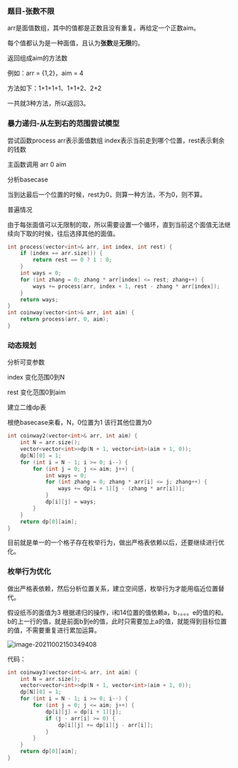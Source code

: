 ### 题目-张数不限

arr是面值数组，其中的值都是正数且没有重复。再给定一个正数aim。

每个值都认为是一种面值，且认为**张数**是**无限**的。

返回组成aim的方法数

例如：arr = {1,2}，aim = 4

方法如下：1+1+1+1、1+1+2、2+2

一共就3种方法，所以返回3。

### 暴力递归-从左到右的范围尝试模型

尝试函数process arr表示面值数组 index表示当前走到哪个位置，rest表示剩余的钱数

主函数调用 arr 0 aim

分析basecase

当到达最后一个位置的时候，rest为0，则算一种方法，不为0，则不算。

普遍情况

由于每张面值可以无限制的取，所以需要设置一个循环，直到当前这个面值无法继续向下取的时候，往后选择其他的面值。

```cpp
int process(vector<int>& arr, int index, int rest) {
	if (index == arr.size()) {
		return rest == 0 ? 1 : 0;
	}
	int ways = 0;
	for (int zhang = 0; zhang * arr[index] <= rest; zhang++) {
		ways += process(arr, index + 1, rest - zhang * arr[index]);
	}
	return ways;
}
int coinway(vector<int>& arr, int aim) {
	return process(arr, 0, aim);
}
```

### 动态规划

分析可变参数

index 变化范围0到N

rest 变化范围0到aim

建立二维dp表

根绝basecase来看，N，0位置为1 该行其他位置为0

```cpp
int coinway2(vector<int>& arr, int aim) {
	int N = arr.size();
	vector<vector<int>>dp(N + 1, vector<int>(aim + 1, 0));
	dp[N][0] = 1;
	for (int i = N - 1; i >= 0; i--) {
		for (int j = 0; j <= aim; j++) {
			int ways = 0;
			for (int zhang = 0; zhang * arr[i] <= j; zhang++) {
				ways += dp[i + 1][j - (zhang * arr[i])];
			}
			dp[i][j] = ways;
		}
	}
	return dp[0][aim];
}
```

目前就是单一的一个格子存在枚举行为，做出严格表依赖以后，还要继续进行优化。

### 枚举行为优化

做出严格表依赖，然后分析位置关系，建立空间感，枚举行为才能用临近位置替代。

假设纸币的面值为3 根据递归的操作，i和14位置的值依赖a，b，。。。e的值的和。b的上一行的值，就是前面b到e的值，此时只需要加上a的值，就能得到目标位置的值，不需要重复进行累加运算。

![image-20211002150349408](H:\wangchen\Documents\LeetCode\动态规划\11找零钱2.assets\image-20211002150349408.png)

代码：

```cpp
int coinway3(vector<int>& arr, int aim) {
	int N = arr.size();
	vector<vector<int>>dp(N + 1, vector<int>(aim + 1, 0));
	dp[N][0] = 1;
	for (int i = N - 1; i >= 0; i--) {
		for (int j = 0; j <= aim; j++) {
			dp[i][j] = dp[i + 1][j];
			if (j - arr[i] >= 0) {
				dp[i][j] += dp[i][j - arr[i]];
			}
		}
	}
	return dp[0][aim];
}
```

